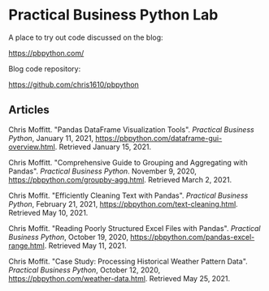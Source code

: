 # Practical Business Python Lab
A place to try out code discussed on the blog:

https://pbpython.com/

Blog code repository:

https://github.com/chris1610/pbpython

## Articles
Chris Moffitt. "Pandas DataFrame Visualization Tools". _Practical Business Python_, January 11, 2021, https://pbpython.com/dataframe-gui-overview.html. Retrieved January 15, 2021.

Chris Moffitt. "Comprehensive Guide to Grouping and Aggregating with Pandas".
_Practical Business Python_. November 9, 2020, https://pbpython.com/groupby-agg.html. Retrieved March 2, 2021.

Chris Moffit. "Efficiently Cleaning Text with Pandas". _Practical Business Python_, February 21, 2021, https://pbpython.com/text-cleaning.html. Retrieved May 10, 2021.

Chris Moffit. "Reading Poorly Structured Excel Files with Pandas". _Practical Business Python_, October 19, 2020, https://pbpython.com/pandas-excel-range.html. Retrieved May 11, 2021.

Chris Moffit. "Case Study: Processing Historical Weather Pattern Data". _Practical Business Python_, October 12, 2020, https://pbpython.com/weather-data.html. Retrieved May 25, 2021.
